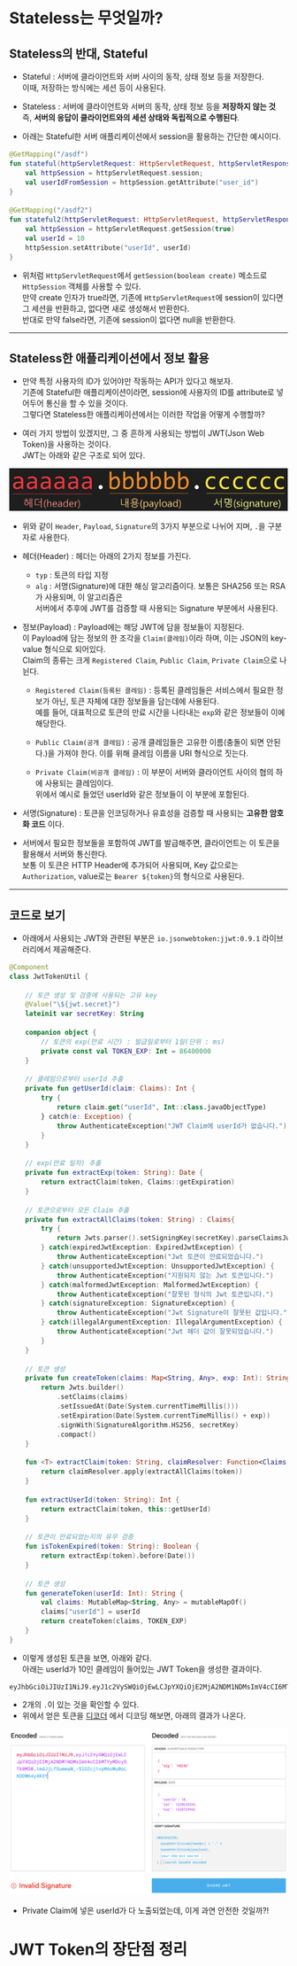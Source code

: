 # Stateless는 무엇일까?

<h2>Stateless의 반대, Stateful</h2>

- Stateful : 서버에 클라이언트와 서버 사이의 동작, 상태 정보 등을 저장한다.  
  이때, 저장하는 방식에는 세션 등이 사용된다.

- Stateless : 서버에 클라이언트와 서버의 동작, 상태 정보 등을 **저장하지 않는 것**  
  즉, **서버의 응답이 클라이언트와의 세션 상태와 독립적으로 수행된다**.

- 아래는 Stateful한 서버 애플리케이션에서 session을 활용하는 간단한 예시이다.

```kotlin
@GetMapping("/asdf")
fun stateful(httpServletRequest: HttpServletRequest, httpServletResponse: HttpServletResponse) {
    val httpSession = httpServletRequest.session;
    val userIdFromSession = httpSession.getAttribute("user_id")
}

@GetMapping("/asdf2")
fun stateful2(httpServletRequest: HttpServletRequest, httpServletResponse: HttpServletResponse) {
    val httpSession = httpServletRequest.getSession(true)
    val userId = 10
    httpSession.setAttribute("userId", userId)
}
```

- 위처럼 `HttpServletRequest`에서 `getSession(boolean create)` 메소드로 `HttpSession` 객체를 사용할 수 있다.  
  만약 create 인자가 true라면, 기존에 `HttpServletRequest`에 session이 있다면 그 세션을 반환하고, 없다면 새로 생성해서 반환한다.  
  반대로 만약 false라면, 기존에 session이 없다면 null을 반환한다.

<hr/>

<h2>Stateless한 애플리케이션에서 정보 활용</h2>

- 만약 특정 사용자의 ID가 있어야만 작동하는 API가 있다고 해보자.  
  기존에 Stateful한 애플리케이션이라면, session에 사용자의 ID를 attribute로 넣어두어 통신을 할 수 있을 것이다.  
  그렇다면 Stateless한 애플리케이션에서는 이러한 작업을 어떻게 수행할까?

- 여러 가지 방법이 있겠지만, 그 중 흔하게 사용되는 방법이 JWT(Json Web Token)을 사용하는 것이다.  
  JWT는 아래와 같은 구조로 되어 있다.

![picture 1](../images/ab19a5eb403519be23eeed7e63325658e2e5d6ff913a8311835db16db78501fb.png)

- 위와 같이 `Header`, `Payload`, `Signature`의 3가지 부분으로 나뉘어 지며, `.`을 구분자로 사용한다.

- 헤더(Header) : 헤더는 아래의 2가지 정보를 가진다.

  - `typ` : 토큰의 타입 지정
  - `alg` : 서명(Signature)에 대한 해싱 알고리즘이다. 보통은 SHA256 또는 RSA가 사용되며, 이 알고리즘은  
    서버에서 추후에 JWT를 검증할 때 사용되는 Signature 부분에서 사용된다.

- 정보(Payload) : Payload에는 해당 JWT에 담을 정보들이 지정된다.  
  이 Payload에 담는 정보의 한 조각을 `Claim(클레임)`이라 하며, 이는 JSON의 key-value 형식으로 되어있다.  
  Claim의 종류는 크게 `Registered Claim`, `Public Claim`, `Private Claim`으로 나뉜다.

  - `Registered Claim(등록된 클레임)` : 등록된 클레임들은 서비스에서 필요한 정보가 아닌, 토큰 자체에 대한 정보들을 담는데에 사용된다.  
    예를 들어, 대표적으로 토큰의 만료 시간을 나타내는 `exp`와 같은 정보들이 이에 해당한다.

  - `Public Claim(공개 클레임)` : 공개 클레임들은 고유한 이름(충돌이 되면 안된다.)을 가져야 한다. 이를 위해 클레임 이름을 URI 형식으로 짓는다.
  - `Private Claim(비공개 클레임)` : 이 부분이 서버와 클라이언트 사이의 협의 하에 사용되는 클레임이다.  
    위에서 예시로 들었던 userId와 같은 정보들이 이 부분에 포함된다.

- 서명(Signature) : 토큰을 인코딩하거나 유효성을 검증할 때 사용되는 **고유한 암호화 코드** 이다.

- 서버에서 필요한 정보들을 포함하여 JWT를 발급해주면, 클라이언트는 이 토큰을 활용해서 서버와 통신한다.  
  보통 이 토큰은 HTTP Header에 추가되어 사용되며, Key 값으로는 `Authorization`, value로는 `Bearer ${token}`의 형식으로 사용된다.

<hr/>

<h2>코드로 보기</h2>

- 아래에서 사용되는 JWT와 관련된 부분은 `io.jsonwebtoken:jjwt:0.9.1` 라이브러리에서 제공해준다.

```kotlin
@Component
class JwtTokenUtil {

    // 토큰 생성 및 검증에 사용되는 고유 key
    @Value("\${jwt.secret}")
    lateinit var secretKey: String

    companion object {
        // 토큰의 exp(만료 시간) : 발급일로부터 1일(단위 : ms)
        private const val TOKEN_EXP: Int = 86400000
    }

    // 클레임으로부터 userId 추출
    private fun getUserId(claim: Claims): Int {
        try {
            return claim.get("userId", Int::class.javaObjectType)
        } catch(e: Exception) {
            throw AuthenticateException("JWT Claim에 userId가 없습니다.")
        }
    }

    // exp(만료 일자) 추출
    private fun extractExp(token: String): Date {
        return extractClaim(token, Claims::getExpiration)
    }

    // 토큰으로부터 모든 Claim 추출
    private fun extractAllClaims(token: String) : Claims{
        try {
            return Jwts.parser().setSigningKey(secretKey).parseClaimsJws(token).body
        } catch(expiredJwtException: ExpiredJwtException) {
            throw AuthenticateException("Jwt 토큰이 만료되었습니다.")
        } catch(unsupportedJwtException: UnsupportedJwtException) {
            throw AuthenticateException("지원되지 않는 Jwt 토큰입니다.")
        } catch(malformedJwtException: MalformedJwtException) {
            throw AuthenticateException("잘못된 형식의 Jwt 토큰입니다.")
        } catch(signatureException: SignatureException) {
            throw AuthenticateException("Jwt Signature이 잘못된 값입니다.")
        } catch(illegalArgumentException: IllegalArgumentException) {
            throw AuthenticateException("Jwt 헤더 값이 잘못되었습니다.")
        }
    }

    // 토큰 생성
    private fun createToken(claims: Map<String, Any>, exp: Int): String {
        return Jwts.builder()
            .setClaims(claims)
            .setIssuedAt(Date(System.currentTimeMillis()))
            .setExpiration(Date(System.currentTimeMillis() + exp))
            .signWith(SignatureAlgorithm.HS256, secretKey)
            .compact()
    }

    fun <T> extractClaim(token: String, claimResolver: Function<Claims, T>): T {
        return claimResolver.apply(extractAllClaims(token))
    }

    fun extractUserId(token: String): Int {
        return extractClaim(token, this::getUserId)
    }

    // 토큰이 만료되었는지의 유무 검증
    fun isTokenExpired(token: String): Boolean {
        return extractExp(token).before(Date())
    }

    // 토큰 생성
    fun generateToken(userId: Int): String {
        val claims: MutableMap<String, Any> = mutableMapOf()
        claims["userId"] = userId
        return createToken(claims, TOKEN_EXP)
    }
}
```

- 이렇게 생성된 토큰을 보면, 아래와 같다.  
  아래는 userId가 10인 클레임이 들어있는 JWT Token을 생성한 결과이다.

```
eyJhbGciOiJIUzI1NiJ9.eyJ1c2VySWQiOjEwLCJpYXQiOjE2MjA2NDM1NDMsImV4cCI6MTYyMDcyOTk0M30.tmdJjLfSummaW_-5lOZcj1vpMAoWu0oLKDDW64y4K3Y
```

- 2개의 `.`이 있는 것을 확인할 수 있다.
- 위에서 얻은 토큰을 <a href="jwt.io">디코더</a> 에서 디코딩 해보면, 아래의 결과가 나온다.

![picture 2](../images/9cfc9e43f53acbcce5daa5ce8ed414297bd58be9b60da49c0317b431cb0c3bdd.png)

- Private Claim에 넣은 userId가 다 노출되었는데, 이게 과연 안전한 것일까?!

# JWT Token의 장단점 정리
